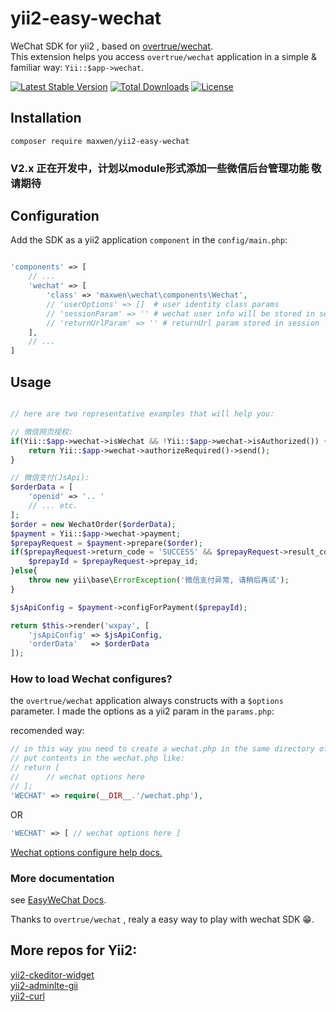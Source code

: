 # yii2-easy-wechat
WeChat SDK for yii2 , based on [overtrue/wechat](https://github.com/overtrue/wechat).     
This extension helps you access `overtrue/wechat` application in a simple & familiar way:   `Yii::$app->wechat`.   

[![Latest Stable Version](https://poser.pugx.org/maxwen/yii2-easy-wechat/v/stable)](https://packagist.org/packages/maxwen/yii2-easy-wechat)
[![Total Downloads](https://poser.pugx.org/maxwen/yii2-easy-wechat/downloads)](https://packagist.org/packages/maxwen/yii2-easy-wechat)
[![License](https://poser.pugx.org/maxwen/yii2-easy-wechat/license)](https://packagist.org/packages/maxwen/yii2-easy-wechat)

## Installation
```
composer require maxwen/yii2-easy-wechat
```

### V2.x 正在开发中，计划以module形式添加一些微信后台管理功能 敬请期待

## Configuration

Add the SDK as a yii2 application `component` in the `config/main.php`:

```php

'components' => [
	// ...
	'wechat' => [
		'class' => 'maxwen\wechat\components\Wechat',
		// 'userOptions' => []  # user identity class params
		// 'sessionParam' => '' # wechat user info will be stored in session under this key
		// 'returnUrlParam' => '' # returnUrl param stored in session
	],
	// ...
]
```

## Usage
```php

// here are two representative examples that will help you:

// 微信网页授权:
if(Yii::$app->wechat->isWechat && !Yii::$app->wechat->isAuthorized()) {
	return Yii::$app->wechat->authorizeRequired()->send();
}

// 微信支付(JsApi):
$orderData = [ 
	'openid' => '.. '
	// ... etc. 
];
$order = new WechatOrder($orderData);
$payment = Yii::$app->wechat->payment;
$prepayRequest = $payment->prepare($order);
if($prepayRequest->return_code = 'SUCCESS' && $prepayRequest->result_code == 'SUCCESS') {
	$prepayId = $prepayRequest->prepay_id;
}else{
	throw new yii\base\ErrorException('微信支付异常, 请稍后再试');
}

$jsApiConfig = $payment->configForPayment($prepayId);

return $this->render('wxpay', [
	'jsApiConfig' => $jsApiConfig,
	'orderData'   => $orderData
]);

```


### How to load Wechat configures?
the `overtrue/wechat` application always constructs with a `$options` parameter. 
I made the options as a yii2 param in the `params.php`:

recomended way:
```php
// in this way you need to create a wechat.php in the same directory of params.php
// put contents in the wechat.php like:
// return [ 
// 		// wechat options here 
// ];
'WECHAT' => require(__DIR__.'/wechat.php'),
```
OR 
```php
'WECHAT' => [ // wechat options here ]
```

[Wechat options configure help docs.](https://easywechat.org/zh-cn/docs/configuration.html)


### More documentation
see [EasyWeChat Docs](https://easywechat.org/zh-cn/docs/index.html).

Thanks to `overtrue/wechat` , realy a easy way to play with wechat SDK 😁.

## More repos for Yii2:
[yii2-ckeditor-widget](https://github.com/max-wen/yii2-ckeditor-widget)   
[yii2-adminlte-gii](https://github.com/max-wen/yii2-adminlte-gii)   
[yii2-curl](https://github.com/max-wen/yii2-curl)   
